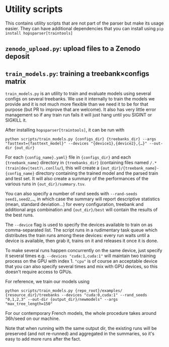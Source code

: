 Utility scripts
===============

This contains utility scripts that are not part of the parser but make its usage easier. They can
have additional dependencies that you can install using `pip install hopsparser[traintools]`

## `zenodo_upload.py`: upload files to a Zenodo deposit

## `train_models.py`: training a treebank×configs matrix

`train_models.py` is an utility to train and evaluate models using several configs on several
treebanks. We use it internally to train the models we provide and it is not much more flexible than
we need it to be for that purpose (but PR to improve that are welcome). It also has very little
error management so if any train run fails it will just hang until you SIGINT or SIGKILL it.

After installing `hopsparser[traintools]`, it can be run with

```console
python scripts/train_models.py {configs_dir} {treebanks_dir} --args "fasttext={fasttext_model}" --devices "{device1},{device2},{…}" --out-dir {out_dir}
```

For each `{config_name}.yaml}` file in `{configs_dir}` and each `{treebank_name}` directory in
`{treebanks_dir}` (containing files named `/.*(train|dev|test)\.conllu/`), this will create a
`{out_dir}/{treebank_name}-{config_name}` directory containing the trained model and the parsed
train and test set. It will also create a summary of the performances of the various runs in
`{out_dir}/summary.tsv`.

You can also specify a number of rand seeds with `--rand-seeds seed1,seed2,…`, in which case the
summary will report descriptive statistics (mean, standard deviation…) for every configuration,
treebank and additional args combination and `{out_dir}/best` will contain the results of the best
runs.

The `--device` flag is used to specify the devices available to train on as comma-separated list.
The script runs in a rudimentary task queue which distributes the train runs among these devices: every
run waits until a device is available, then grab it, trains on it and releases it once it is done.

To make several runs happen concurrently on the same device, just specify it several times e.g.
`--devices "cuda:1,cuda:1"` will maintain two training process on the GPU with index 1. `"cpu"` is
of course an acceptable device that you can also specify several times and mix with GPU devices, so
this doesn't require access to GPUs.

For reference, we train our models using

```console
python scripts/train_models.py {repo_root}/examples/ {resource_dir}/treebanks --devices "cuda:0,cuda:1" --rand_seeds "0,1,2,3" --out-dir {output_dir}/newmodels" --args "max_tree_length=150"
```

For our contemporary French models, the whole procedure takes around 36h/seed on our machine.

Note that when running with the same output dir, the existing runs will be preserved (and not re-runned) and aggregated in the summaries, so it's easy to add more runs after the fact.
